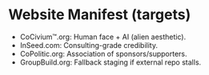 # Website Manifest (targets)
- CoCivium™.org: Human face + AI (alien aesthetic).
- InSeed.com: Consulting-grade credibility.
- CoPolitic.org: Association of sponsors/supporters.
- GroupBuild.org: Fallback staging if external repo stalls.

